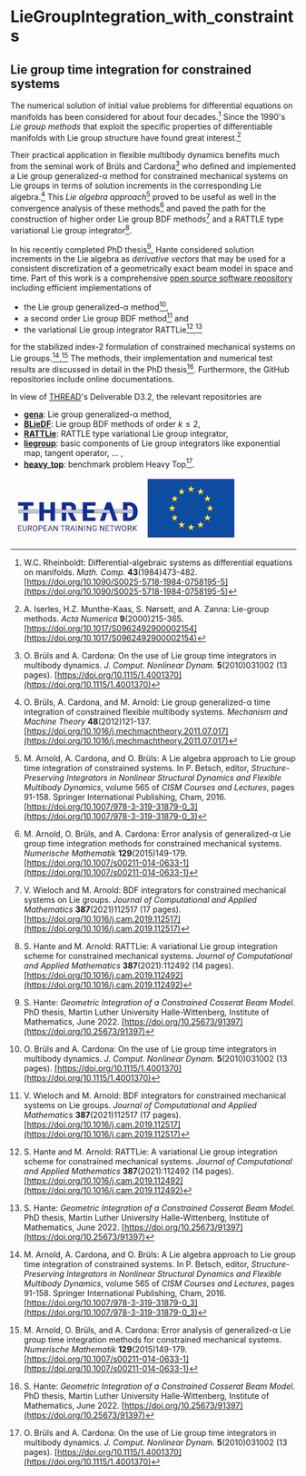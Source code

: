 # LieGroupIntegration_with_constraints

## Lie group time integration for constrained systems

The numerical solution of initial value problems for differential equations on manifolds has been considered for about four decades.[^Rheinboldt84] Since the 1990's *Lie group methods* that exploit the specific properties of differentiable manifolds with Lie group structure have found great interest.[^IserlesMuntheKaasNorsettZanna00]

Their practical application in flexible multibody dynamics benefits much from the seminal work of Brüls and Cardona[^BrulsCardona10] who defined and implemented a Lie group generalized-&#945; method for constrained mechanical systems on Lie groups in terms of solution increments in the corresponding Lie algebra.[^BrulsCardonaArnold12] This *Lie algebra approach*[^ArnoldCardonaBruls16] proved to be useful as well in the convergence analysis of these methods[^ArnoldBrulsCardona15] and paved the path for the construction of higher order Lie group BDF methods[^WielochArnold21] and a RATTLE type variational Lie group integrator[^HanteArnold21].

In his recently completed PhD thesis[^Hante22], Hante considered solution increments in the Lie algebra as *derivative vectors* that may be used for a consistent discretization of a geometrically exact beam model in space and time. Part of this work is a comprehensive [open source software repository](https://github.com/StHante) including efficient implementations of

* the Lie group generalized-&#945; method[^BrulsCardona10],
* a second order Lie group BDF method[^WielochArnold21] and
* the variational Lie group integrator RATTLie[^HanteArnold21],[^Hante22]

for the stabilized index-2 formulation of constrained mechanical systems on Lie groups.[^ArnoldCardonaBruls16],[^ArnoldBrulsCardona15] The methods, their implementation and numerical test results are discussed in detail in the PhD thesis[^Hante22]. Furthermore, the GitHub repositories include online documentations. 

In view of [THREAD](https://thread-etn.eu/)'s Deliverable D3.2, the relevant repositories are

* [**gena**](https://github.com/StHante/gena): Lie group generalized-&#945; method,
* [**BLieDF**](https://github.com/StHante/BLieDF): Lie group BDF methods of order $k\leq 2$,
* [**RATTLie**](https://github.com/StHante/RATTLie): RATTLE type variational Lie group integrator,
* [**liegroup**](https://github.com/StHante/liegroup): basic components of Lie group integrators like exponential map, tangent operator, ... ,
* [**heavy_top**](https://github.com/StHante/heavy_top): benchmark problem Heavy Top[^BrulsCardona10].


![](https://github.com/THREAD-3-2/.github/blob/main/profile/thread-logo.jpg)
![](https://github.com/THREAD-3-2/.github/blob/main/profile/flag_yellow.png)

[^ArnoldBrulsCardona15]: M. Arnold, O. Brüls, and A. Cardona: Error analysis of generalized-&#945; Lie group time integration methods for constrained mechanical systems. *Numerische Mathematik* **129**(2015)149-179. [https://doi.org/10.1007/s00211-014-0633-1](https://doi.org/10.1007/s00211-014-0633-1)

[^ArnoldCardonaBruls16]: M. Arnold, A. Cardona, and O. Brüls: A Lie algebra approach to Lie group time integration of constrained systems. In P. Betsch, editor, *Structure-Preserving Integrators in Nonlinear Structural Dynamics and Flexible Multibody Dynamics*, volume 565 of *CISM Courses and Lectures*, pages 91-158. Springer International Publishing, Cham, 2016. [https://doi.org/10.1007/978-3-319-31879-0_3](https://doi.org/10.1007/978-3-319-31879-0_3)

[^BrulsCardona10]: O. Brüls and A. Cardona: On the use of Lie group time integrators in multibody dynamics. *J. Comput. Nonlinear Dynam.* **5**(2010)031002 (13 pages). [https://doi.org/10.1115/1.4001370](https://doi.org/10.1115/1.4001370)

[^BrulsCardonaArnold12]: O. Brüls, A. Cardona, and M. Arnold: Lie group generalized-&#945; time integration of constrained flexible multibody systems. *Mechanism and Machine Theory* **48**(2012)121-137. [https://doi.org/10.1016/j.mechmachtheory.2011.07.017](https://doi.org/10.1016/j.mechmachtheory.2011.07.017)

[^Hante22]: S. Hante: *Geometric Integration of a Constrained Cosserat Beam Model*. PhD thesis, Martin Luther University Halle-Wittenberg, Institute of Mathematics, June 2022. [https://doi.org/10.25673/91397](https://doi.org/10.25673/91397)

[^HanteArnold21]: S. Hante and M. Arnold: RATTLie: A variational Lie group integration scheme for constrained mechanical systems. *Journal of Computational and Applied Mathematics* **387**(2021):112492 (14 pages). [https://doi.org/10.1016/j.cam.2019.112492](https://doi.org/10.1016/j.cam.2019.112492)

[^IserlesMuntheKaasNorsettZanna00]: A. Iserles, H.Z. Munthe-Kaas, S. Nørsett, and A. Zanna: Lie-group methods. *Acta Numerica* **9**(2000)215-365. [https://doi.org/10.1017/S0962492900002154](https://doi.org/10.1017/S0962492900002154)

[^Rheinboldt84]: W.C. Rheinboldt: Differential-algebraic systems as differential equations on  manifolds. *Math. Comp.* **43**(1984)473-482. [https://doi.org/10.1090/S0025-5718-1984-0758195-5](https://doi.org/10.1090/S0025-5718-1984-0758195-5)

[^WielochArnold21]: V. Wieloch and M. Arnold: BDF integrators for constrained mechanical systems on Lie groups. *Journal of Computational and Applied Mathematics* **387**(2021)112517 (17 pages). [https://doi.org/10.1016/j.cam.2019.112517](https://doi.org/10.1016/j.cam.2019.112517)

